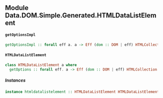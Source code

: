 ## Module Data.DOM.Simple.Generated.HTMLDataListElement

#### `getOptionsImpl`

``` purescript
getOptionsImpl :: forall eff a. a -> Eff (dom :: DOM | eff) HTMLCollection
```

#### `HTMLDataListElement`

``` purescript
class HTMLDataListElement a where
  getOptions :: forall eff. a -> Eff (dom :: DOM | eff) HTMLCollection
```

##### Instances
``` purescript
instance htmldatalistelement :: HTMLDataListElement HTMLDataListElement
```


